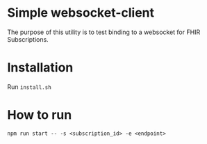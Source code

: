 # Simple websocket-client
The purpose of this utility is to test binding to a websocket for FHIR Subscriptions.

# Installation
Run `install.sh`

# How to run
`npm run start -- -s <subscription_id> -e <endpoint>`
